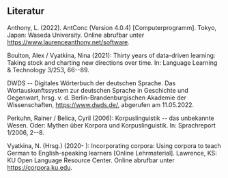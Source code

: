 ## Literatur

Anthony, L. (2022). AntConc (Version 4.0.4) [Computerprogramm]. Tokyo, Japan: Waseda University. Online abrufbar unter <a href="https://www.laurenceanthony.net/software" target="_blank">https://www.laurenceanthony.net/software</a>.

Boulton, Alex / Vyatkina, Nina (2021): Thirty years of data-driven learning: Taking stock and charting new directions over time. In: Language Learning & Technology 3/253, 66--89.

DWDS -- Digitales Wörterbuch der deutschen Sprache. Das Wortauskunftssystem zur deutschen Sprache in Geschichte und Gegenwart, hrsg. v. d. Berlin-Brandenburgischen Akademie der Wissenschaften, <https://www.dwds.de/>, abgerufen am 11.05.2022.

Perkuhn, Rainer / Belica, Cyril (2006): Korpuslinguistik -- das unbekannte Wesen. Oder: Mythen über Korpora
und Korpuslinguistik. In: Sprachreport 1/2006, 2--8.

Vyatkina, N. (Hrsg.) (2020- ): Incorporating corpora: Using corpora to teach German to English-speaking learners [Online Lehrmaterial]. Lawrence, KS: KU Open Language Resource Center. Online abrufbar unter <a href="https://corpora.ku.edu" target="_blank">https://corpora.ku.edu</a>.